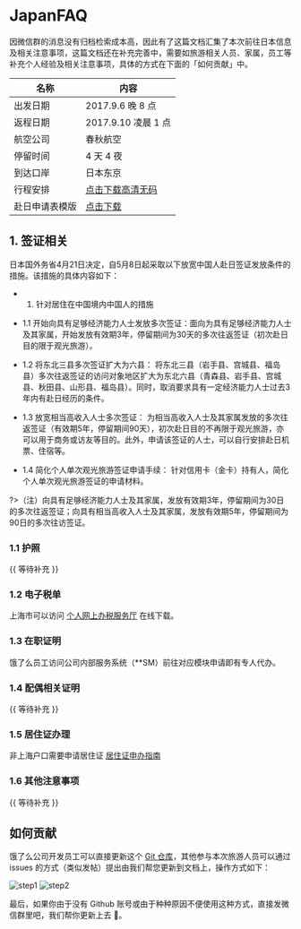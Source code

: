# JapanFAQ

因微信群的消息没有归档检索成本高，因此有了这篇文档汇集了本次前往日本信息及相关注意事项，这篇文档还在补充完善中，需要如旅游相关人员、家属，员工等补充个人经验及相关注意事项，具体的方式在下面的「如何贡献」中。

| 名称 | 内容 |
| --- | --- |
| 出发日期 | 2017.9.6 晚 8 点 |
| 返程日期 | 2017.9.10 凌晨 1 点 |
| 航空公司 | 春秋航空 |
| 停留时间 | 4 天 4 夜 |
| 到达口岸 | 日本东京 |
| 行程安排 | [点击下载高清无码](//oiw32lugp.qnssl.com/7%E6%9C%8813%E6%97%A5%E3%80%80%E4%B8%9C%E4%BA%AC%E5%AF%8C%E5%A3%AB%E5%B1%B15%E5%A4%A9.doc) |
| 赴日申请表模版 | [点击下载](https://fuss10.elemecdn.com/6/c5/ea04179ae640f17be381d40ec1a1cpdf.pdf) |

## 1. 签证相关

日本国外务省4月21日决定，自5月8日起采取以下放宽中国人赴日签证发放条件的措施。该措施的具体内容如下： 

- 1. 针对居住在中国境内中国人的措施

- 1.1 开始向具有足够经济能力人士发放多次签证：面向为具有足够经济能力人士及其家属，开始发放有效期3年，停留期间为30天的多次往返签证（初次赴日目的限于观光旅游）。 

- 1.2 将东北三县多次签证扩大为六县： 将东北三县（岩手县、宫城县、福岛县）多次往返签证的访问对象地区扩大为东北六县（青森县、岩手县、宫城县、秋田县、山形县、福岛县）。同时，取消要求具有一定经济能力人士过去3年内有赴日经历的条件。

- 1.3 放宽相当高收入人士多次签证： 为相当高收入人士及其家属发放的多次往返签证（有效期5年，停留期间90天），初次赴日目的不再限于观光旅游，亦可以用于商务或访友等目的。此外，申请该签证的人士，可以自行安排赴日机票、住宿等。

- 1.4 简化个人单次观光旅游签证申请手续： 针对信用卡（金卡）持有人，简化个人单次观光旅游签证的申请材料。

?>（注）向具有足够经济能力人士及其家属，发放有效期3年，停留期间为30日的多次往返签证；向具有相当高收入人士及其家属，发放有效期5年，停留期间为90日的多次往访签证。

### 1.1 护照

{{ 等待补充 }}

### 1.2 电子税单

上海市可以访问 [个人网上办税服务厅](//gr.tax.sh.gov.cn/portals/web/biz/home) 在线下载。

### 1.3 在职证明

饿了么员工访问公司内部服务系统（**SM）前往对应模块申请即有专人代办。

### 1.4 配偶相关证明

{{ 等待补充 }}

### 1.5 居住证办理

非上海户口需要申请居住证 [居住证申办指南](http://www.962222.net/sbzn.html)

### 1.6 其他注意事项

{{ 等待补充 }}

## 如何贡献

饿了么公司开发员工可以直接更新这个 [Git 仓库](//github.com/elemefe/japanfaq)，其他参与本次旅游人员可以通过 issues 的方式（类似发帖）提出由我们帮您更新到文档上，操作方式如下：

![step1](https://fuss10.elemecdn.com/7/7c/dd59cea23d583530ba14fb6cca26dpng.png)
![step2](https://fuss10.elemecdn.com/4/b1/250440a6c878fcb06a53d61e786d2png.png)

最后，如果你由于没有 Github 账号或由于种种原因不便使用这种方式，直接发微信群里吧，我们帮你更新上去 👻。

